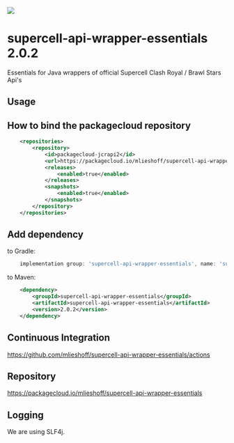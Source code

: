 [![](https://img.shields.io/badge/java-packagecloud.io-844fec.svg)](https://packagecloud.io/)

# supercell-api-wrapper-essentials 2.0.2
Essentials for Java wrappers of official Supercell Clash Royal / Brawl Stars Api's

## Usage

## How to bind the packagecloud repository

```xml
    <repositories>
        <repository>
            <id>packagecloud-jcrapi2</id>
            <url>https://packagecloud.io/mlieshoff/supercell-api-wrapper-essentials/maven2</url>
            <releases>
                <enabled>true</enabled>
            </releases>
            <snapshots>
                <enabled>true</enabled>
            </snapshots>
        </repository>
    </repositories>
```

## Add dependency

to Gradle:
```groovy
    implementation group: 'supercell-api-wrapper-essentials', name: 'supercell-api-wrapper-essentials', version: '2.0.2'
```

to Maven:
```xml
    <dependency>
        <groupId>supercell-api-wrapper-essentials</groupId>
        <artifactId>supercell-api-wrapper-essentials</artifactId>
        <version>2.0.2</version>
    </dependency>
```

## Continuous Integration

https://github.com/mlieshoff/supercell-api-wrapper-essentials/actions

## Repository

https://packagecloud.io/mlieshoff/supercell-api-wrapper-essentials

## Logging

We are using SLF4j.
